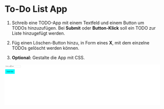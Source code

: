 # To-Do List App

1. Schreib eine TODO-App mit einem Textfeld und einem Button um TODOs hinzuzufügen. Bei **Submit** oder **Button-Klick** soll ein TODO zur Liste hinzugefügt werden.

2. Füg einen Löschen-Button hinzu, in Form eines **X**, mit dem einzelne TODOs gelöscht werden können.

1. **Optional:** Gestalte die App mit CSS.


![demo](demo.gif)
